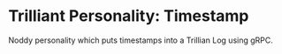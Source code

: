 # Trilliant Personality: Timestamp

Noddy personality which puts timestamps into a Trillian Log using gRPC.
